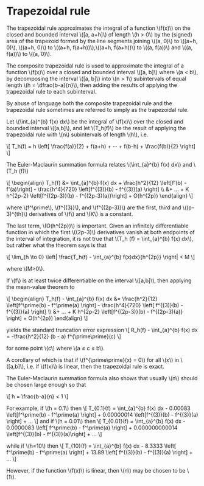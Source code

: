 # Trapezoidal rule

The trapezoidal rule approximates the integral of a function \\(f(x)\\) on the closed and bounded interval \\(\[a, a+h\]\\)
of length \\(h > 0\\) by the (signed) area of the trapezoid formed by the line segments joining \\((a, 0)\\) to \\((a+h, 0)\\),
\\((a+h, 0)\\) to \\((a+h, f(a+h))\\),\\((a+h, f(a+h))\\) to \\((a, f(a))\\) and \\((a, f(a))\\) to \\((a, 0)\\).

The composite trapezoidal rule is used to approximate the integral of a function \\(f(x)\\) over a closed and bounded interval
\\(\[a, b\]\\) where \\(a < b\\), by decomposing the interval \\(\[a, b\]\\) into \\(n > 1\\) subintervals of equal length \\(h = \dfrac{b-a}{n}\\), then adding the results of applying the trapezoidal rule to each subinterval.

By abuse of language both the composite trapezoidal rule and the trapezoidal rule sometimes are referred to simply as
the trapezoidal rule.

Let \\(\int\_{a}^{b} f(x) dx\\) be the integral of \\(f(x)\\) over the closed and bounded interval \\(\[a,b\]\\), and
let \\(T_h(f)\\) be the result of applying the trapezoidal rule with \\(n\\) subintervals of length \\(h\\), i.e.

\\[
T_h(f) = h \left[ \frac{f(a)}{2} + f(a+h) + ··· + f(b-h) + \frac{f(b)}{2} \right]
\\]

The Euler-Maclaurin summation formula relates \\(\int\_{a}^{b} f(x) dx\\) and \\(T_h (f)\\)

\\[
\begin{align}
T_h(f) &= \int\_{a}^{b} f(x) dx + \frac{h^2}{12} \left[f'(b) - f'(a)\right] - \frac{h^4}{720} \left[f^{(3)}(b) - f^{(3)}(a) \right] \\\\
&+ ... + K h^{2p-2} \left[f^{(2p-3)}(b) - f^{(2p-3)(a)}\right] + O(h^{2p})
\end{align}
\\]

where \\(f^\prime\\), \\(f^{(3)}\\), and \\(f^{(2p-3)}\\) are the first, third and \\((p-3)^{th}\\) derivatives
of \\(f\\) and \\(K\\) is a constant.

The last term, \\(O(h^{2p})\\) is important. Given an infinitely differentiable function
in which the first \\((2p-3)\\) derivatives vanish at both endpoints of the interval of integration,
it is not true that \\(T_h (f) = \int\_{a}^{b} f(x) dx\\), but rather what the theorem says is that

\\[
\lim_{h \to 0} \left| \frac{T_h(f) - \int_{a}^{b} f(x)dx}{h^{2p}} \right| < M
\\]

where \\(M>0\\).

If \\(f\\) is at least twice differentiable on the interval \\(\[a,b\]\\), then applying the mean-value theorem to

\\[
\begin{align}
T_h(f) - \int\_{a}^{b} f(x) dx &= \frac{h^2}{12} \left[f^\prime(b) - f^\prime(a) \right] - \frac{h^4}{720} \left[ f^{(3)}(b) - f^{(3)}(a) \right] \\\\
&+ ... + K h^{2p-2} \left[f^{(2p-3)}(b) - f^{(2p-3)(a)} \right] + O(h^{2p})
\end{align}
\\]

yields the standard truncation error expression
\\[
R\_h(f) - \int\_{a}^{b} f(x) dx = -\frac{h^2}{12} (b - a) f^{\prime\prime}(c)
\\]

for some point \\(c\\) where \\(a ≤ c ≤ b\\).

A corollary of which is that if \\(f^{\prime\prime}(x) = 0\\) for all \\(x\\) in \\(\[a,b\]\\), i.e. if \\(f(x)\\) is linear,
then the trapezoidal rule is exact.

The Euler-Maclaurin summation formula also shows that usually \\(n\\) should be chosen large enough so that

\\[
h = \frac{b-a}{n} < 1
\\]

For example, if \\(h = 0.1\\) then
\\[
T\_{0.1}(f) = \int\_{a}^{b} f(x) dx - 0.00083 \left[f^\prime(b) - f^\prime(a) \right] + 0.00000014 \left[f^{(3)}(b) - f^{(3)}(a) \right] + ...
\\]
and if \\(h = 0.01\\) then
\\[
T\_{0.01}(f) = \int\_{a}^{b} f(x) dx - 0.0000083 \left[ f^\prime(b) - f^\prime(a) \right] + 0.000000000014 \left[f^{(3)}(b) - f^{(3)}(a)\right] + ...
\\]

while if \\(h=10\\) then
\\[
T\_{10}(f) = \int\_{a}^{b} f(x) dx - 8.3333 \left[ f^\prime(b) - f^\prime(a) \right] + 13.89 \left[ f^{(3)}(b) - f^{(3)}(a) \right] + ...
\\]

However, if the function \\(f(x)\\) is linear, then \\(n\\) may be chosen to be \\(1\\).
